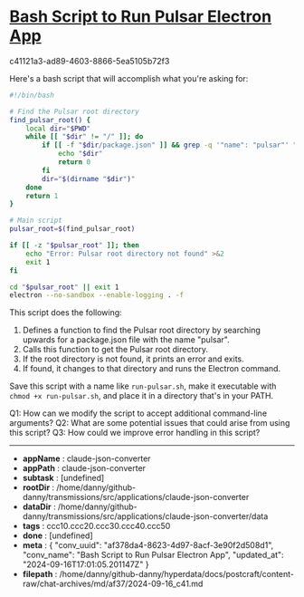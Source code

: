 # [Bash Script to Run Pulsar Electron App](https://claude.ai/chat/af378da4-8623-4d97-8acf-3e90f2d508d1)

c41121a3-ad89-4603-8866-5ea5105b72f3

 Here's a bash script that will accomplish what you're asking for:

```bash
#!/bin/bash

# Find the Pulsar root directory
find_pulsar_root() {
    local dir="$PWD"
    while [[ "$dir" != "/" ]]; do
        if [[ -f "$dir/package.json" ]] && grep -q '"name": "pulsar"' "$dir/package.json"; then
            echo "$dir"
            return 0
        fi
        dir="$(dirname "$dir")"
    done
    return 1
}

# Main script
pulsar_root=$(find_pulsar_root)

if [[ -z "$pulsar_root" ]]; then
    echo "Error: Pulsar root directory not found" >&2
    exit 1
fi

cd "$pulsar_root" || exit 1
electron --no-sandbox --enable-logging . -f
```

This script does the following:

1. Defines a function to find the Pulsar root directory by searching upwards for a package.json file with the name "pulsar".
2. Calls this function to get the Pulsar root directory.
3. If the root directory is not found, it prints an error and exits.
4. If found, it changes to that directory and runs the Electron command.

Save this script with a name like `run-pulsar.sh`, make it executable with `chmod +x run-pulsar.sh`, and place it in a directory that's in your PATH.

Q1: How can we modify the script to accept additional command-line arguments?
Q2: What are some potential issues that could arise from using this script?
Q3: How could we improve error handling in this script?

---

* **appName** : claude-json-converter
* **appPath** : claude-json-converter
* **subtask** : [undefined]
* **rootDir** : /home/danny/github-danny/transmissions/src/applications/claude-json-converter
* **dataDir** : /home/danny/github-danny/transmissions/src/applications/claude-json-converter/data
* **tags** : ccc10.ccc20.ccc30.ccc40.ccc50
* **done** : [undefined]
* **meta** : {
  "conv_uuid": "af378da4-8623-4d97-8acf-3e90f2d508d1",
  "conv_name": "Bash Script to Run Pulsar Electron App",
  "updated_at": "2024-09-16T17:01:05.201147Z"
}
* **filepath** : /home/danny/github-danny/hyperdata/docs/postcraft/content-raw/chat-archives/md/af37/2024-09-16_c41.md